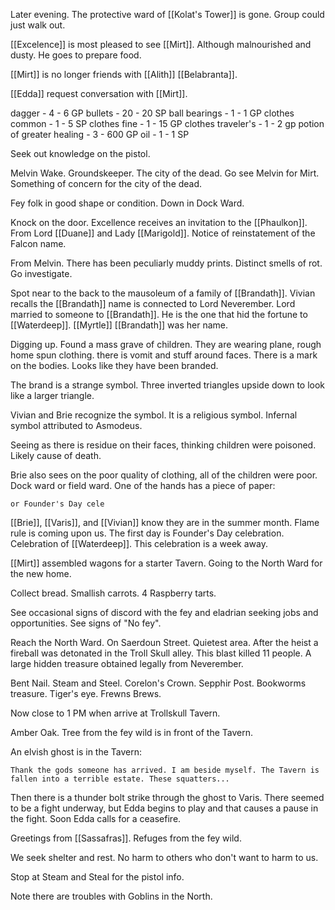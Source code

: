 Later evening.  The protective ward of [[Kolat's Tower]] is gone. Group could just walk out.

[[Excelence]] is most pleased to see [[Mirt]]. Although malnourished and dusty.  He goes to prepare food.

[[Mirt]] is no longer friends with [[Alith]] [[Belabranta]].

[[Edda]] request conversation with [[Mirt]].

dagger - 4  - 6 GP
bullets - 20 - 20 SP
ball bearings - 1 - 1 GP
clothes common - 1 - 5 SP
clothes fine - 1 - 15 GP
clothes traveler's - 1 - 2 gp
potion of greater healing - 3 - 600 GP
oil - 1 - 1 SP

Seek out knowledge on the pistol.

Melvin Wake. Groundskeeper. The city of the dead. Go see Melvin for Mirt. Something of concern for the city of the dead. 

Fey folk in good shape or condition. Down in Dock Ward.

Knock on the door. Excellence receives an invitation to the [[Phaulkon]]. From Lord [[Duane]] and Lady [[Marigold]]. Notice of reinstatement of the Falcon name.

From Melvin. There has been peculiarly muddy prints. Distinct smells of rot. Go investigate.

Spot near to the back to the mausoleum of a family of [[Brandath]].  Vivian recalls the [[Brandath]] name is connected to Lord Neverember.  Lord married to someone to [[Brandath]].  He is the one that hid the fortune to [[Waterdeep]].  [[Myrtle]] [[Brandath]] was her name.

Digging up. Found a mass grave of children. They are wearing plane, rough home spun clothing.  there is vomit and stuff around faces.  There is a mark on the bodies.  Looks like they have been branded.  

The brand is a strange symbol. Three inverted triangles upside down to look like a larger triangle.

Vivian and Brie recognize the symbol.  It is a religious symbol. Infernal symbol attributed to Asmodeus.

Seeing as there is residue on their faces, thinking children were poisoned.  Likely cause of death.

Brie also sees on the poor quality of clothing, all of the children were poor. Dock ward or field ward. One of the hands has a piece of paper:

	or Founder's Day cele

[[Brie]], [[Varis]], and [[Vivian]] know they are in the summer month. Flame rule is coming upon us.  The first day is Founder's Day celebration. Celebration of [[Waterdeep]]. This celebration is a week away.

[[Mirt]] assembled wagons for a starter Tavern. Going to the North Ward for the new home. 

Collect bread. Smallish carrots. 4 Raspberry tarts.  

See occasional signs of discord with the fey and eladrian seeking jobs and opportunities.  See signs of "No fey".

Reach the North Ward. On Saerdoun Street.  Quietest area.  After the heist a fireball was detonated in the Troll Skull alley.  This blast killed 11 people.  A large hidden treasure obtained legally from Neverember.

Bent Nail. Steam and Steel. Corelon's Crown. Sepphir Post. Bookworms treasure. Tiger's eye. Frewns Brews.

Now close to 1 PM when arrive at Trollskull Tavern.

Amber Oak. Tree from the fey wild is in front of the Tavern.

An elvish ghost is in the Tavern:

	Thank the gods someone has arrived. I am beside myself. The Tavern is fallen into a terrible estate. These squatters...

Then there is a thunder bolt strike through the ghost to Varis.  There seemed to be a fight underway, but Edda begins to play and that causes a pause in the fight. Soon Edda calls for a ceasefire.

Greetings from [[Sassafras]]. Refuges from the fey wild.

We seek shelter and rest. No harm to others who don't want to harm to us. 

Stop at Steam and Steal for the pistol info.

Note there are troubles with Goblins in the North.

